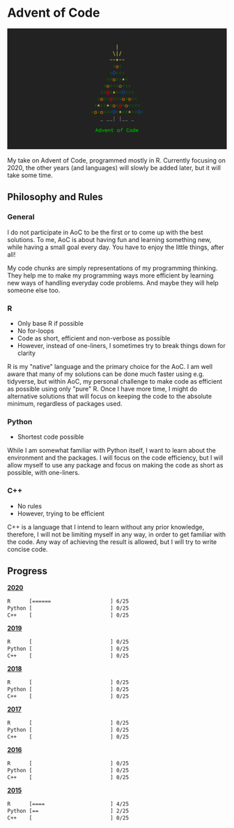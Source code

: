 # Advent of Code 

![](aoc.png)

My take on Advent of Code, programmed mostly in R. 
Currently focusing on 2020, the other years (and languages) will slowly be added later, but it will take some time.

## Philosophy and Rules

### General

I do not participate in AoC to be the first or to come up with the best solutions. To me, AoC is about having fun and learning something new, while having a small goal every day. You have to enjoy the little things, after all!

My code chunks are simply representations of my programming thinking. They help me to make my programming ways more efficient by learning new ways of handling everyday code problems. And maybe they will help someone else too.

### R

* Only base R if possible
* No for-loops
* Code as short, efficient and non-verbose as possible
* However, instead of one-liners, I sometimes try to break things down for clarity

R is my "native" language and the primary choice for the AoC. I am well aware that many of my solutions can be done much faster using e.g. tidyverse, but within AoC, my personal challenge to make code as efficient as possible using only "pure" R. Once I have more time, I might do alternative solutions that will focus on keeping the code to the absolute minimum, regardless of packages used.

### Python

* Shortest code possible

While I am somewhat familiar with Python itself, I want to learn about the environment and the packages. I will focus on the code efficiency, but I will allow myself to use any package and focus on making the code as short as possible, with one-liners.

### C++

* No rules
* However, trying to be efficient

C++ is a language that I intend to learn without any prior knowledge, therefore, I will not be limiting myself in any way, in order to get familiar with the code. Any way of achieving the result is allowed, but I will try to write concise code. 

## Progress

[**2020**](/2020/)

    R      [======                   ] 6/25
    Python [                         ] 0/25
    C++    [                         ] 0/25
    
[**2019**](/2019/)

    R      [                         ] 0/25
    Python [                         ] 0/25
    C++    [                         ] 0/25

[**2018**](/2018/)
    
    R      [                         ] 0/25
    Python [                         ] 0/25
    C++    [                         ] 0/25
    
[**2017**](/2017/)

    R      [                         ] 0/25
    Python [                         ] 0/25
    C++    [                         ] 0/25

[**2016**](/2016/)

    R      [                         ] 0/25
    Python [                         ] 0/25
    C++    [                         ] 0/25

[**2015**](/2015/)

    R      [====                     ] 4/25
    Python [==                       ] 2/25
    C++    [                         ] 0/25
